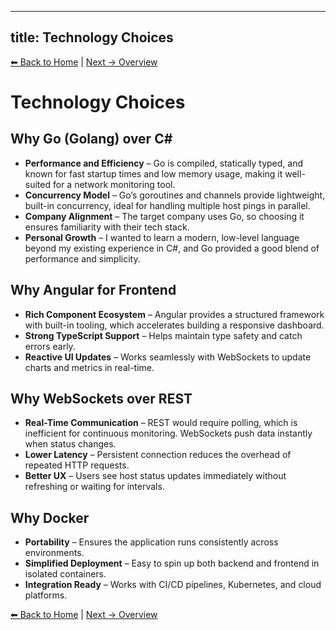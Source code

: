 ---

## title: Technology Choices

[⬅ Back to Home](./) | [Next → Overview](overview.md)

# Technology Choices

## Why Go (Golang) over C\#

* **Performance and Efficiency** – Go is compiled, statically typed, and known for fast startup times and low memory usage, making it well-suited for a network monitoring tool.
* **Concurrency Model** – Go’s goroutines and channels provide lightweight, built-in concurrency, ideal for handling multiple host pings in parallel.
* **Company Alignment** – The target company uses Go, so choosing it ensures familiarity with their tech stack.
* **Personal Growth** – I wanted to learn a modern, low-level language beyond my existing experience in C#, and Go provided a good blend of performance and simplicity.

## Why Angular for Frontend

* **Rich Component Ecosystem** – Angular provides a structured framework with built-in tooling, which accelerates building a responsive dashboard.
* **Strong TypeScript Support** – Helps maintain type safety and catch errors early.
* **Reactive UI Updates** – Works seamlessly with WebSockets to update charts and metrics in real-time.

## Why WebSockets over REST

* **Real-Time Communication** – REST would require polling, which is inefficient for continuous monitoring. WebSockets push data instantly when status changes.
* **Lower Latency** – Persistent connection reduces the overhead of repeated HTTP requests.
* **Better UX** – Users see host status updates immediately without refreshing or waiting for intervals.

## Why Docker

* **Portability** – Ensures the application runs consistently across environments.
* **Simplified Deployment** – Easy to spin up both backend and frontend in isolated containers.
* **Integration Ready** – Works with CI/CD pipelines, Kubernetes, and cloud platforms.

[⬅ Back to Home](./) | [Next → Overview](overview.md)
